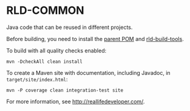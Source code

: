 RLD-COMMON
===========

Java code that can be reused in different projects.

Before building, you need to install the [parent POM](https://github.com/reallifedeveloper/rld-parent)
and [rld-build-tools](https://github.com/reallifedeveloper/rld-build-tools).

To build with all quality checks enabled:

    mvn -DcheckAll clean install

To create a Maven site with documentation, including Javadoc, in `target/site/index.html`:

    mvn -P coverage clean integration-test site

For more information, see <http://reallifedeveloper.com/>.
